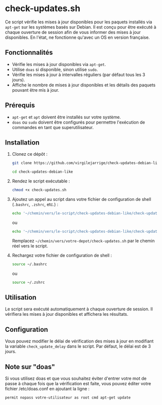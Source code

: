 # check-updates.sh

Ce script vérifie les mises à jour disponibles pour les paquets installés via `apt-get` sur les systèmes basés sur Debian. Il est conçu pour être exécuté à chaque ouverture de session afin de vous informer des mises à jour disponibles.
En l'état, ne fonctionne qu'avec un OS en version française.

## Fonctionnalités

- Vérifie les mises à jour disponibles via `apt-get`.
- Utilise `doas` si disponible, sinon utilise `sudo`.
- Vérifie les mises à jour à intervalles réguliers (par défaut tous les 3 jours).
- Affiche le nombre de mises à jour disponibles et les détails des paquets pouvant être mis à jour.

## Prérequis

- `apt-get` et `apt` doivent être installés sur votre système.
- `doas` ou `sudo` doivent être configurés pour permettre l'exécution de commandes en tant que superutilisateur.

## Installation

1. Clonez ce dépôt :

    ```sh
    git clone https://github.com/virgilejarrige/check-updates-debian-like.git
    
    cd check-updates-debian-like
    ```

2. Rendez le script exécutable :

    ```sh
    chmod +x check-updates.sh
    ```

3. Ajoutez un appel au script dans votre fichier de configuration de shell (`.bashrc`, `.zshrc`, etc.) :

    ```sh
    echo '~/chemin/vers/le-script/check-updates-debian-like/check-updates.sh' >> ~/.bashrc
    ```

    ou

    ```sh
    echo '~/chemin/vers/le-script/check-updates-debian-like/check-updates.sh' >> ~/.zshrc
    ```

    Remplacez `~/chemin/vers/votre-depot/check-updates.sh` par le chemin réel vers le script.

4. Rechargez votre fichier de configuration de shell :

    ```sh
    source ~/.bashrc
    ```

    ou

    ```sh
    source ~/.zshrc
    ```

## Utilisation

Le script sera exécuté automatiquement à chaque ouverture de session. Il vérifiera les mises à jour disponibles et affichera les résultats.

## Configuration

Vous pouvez modifier le délai de vérification des mises à jour en modifiant la variable `check_update_delay` dans le script. Par défaut, le délai est de 3 jours.

## Note sur "doas"

Si vous utilisez doas et que vous souhaitez éviter d'entrer votre mot de passe à chaque fois que la vérification est faite, vous pouvez éditer votre fichier /etc/doas.conf en ajoutant la ligne : 

```sh
permit nopass votre-utilisateur as root cmd apt-get update
```

